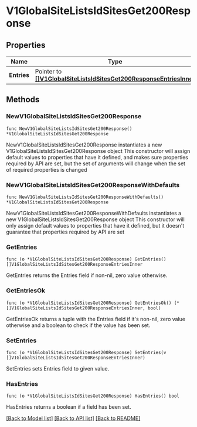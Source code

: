 # V1GlobalSiteListsIdSitesGet200Response

## Properties

Name | Type | Description | Notes
------------ | ------------- | ------------- | -------------
**Entries** | Pointer to [**[]V1GlobalSiteListsIdSitesGet200ResponseEntriesInner**](V1GlobalSiteListsIdSitesGet200ResponseEntriesInner.md) |  | [optional] 

## Methods

### NewV1GlobalSiteListsIdSitesGet200Response

`func NewV1GlobalSiteListsIdSitesGet200Response() *V1GlobalSiteListsIdSitesGet200Response`

NewV1GlobalSiteListsIdSitesGet200Response instantiates a new V1GlobalSiteListsIdSitesGet200Response object
This constructor will assign default values to properties that have it defined,
and makes sure properties required by API are set, but the set of arguments
will change when the set of required properties is changed

### NewV1GlobalSiteListsIdSitesGet200ResponseWithDefaults

`func NewV1GlobalSiteListsIdSitesGet200ResponseWithDefaults() *V1GlobalSiteListsIdSitesGet200Response`

NewV1GlobalSiteListsIdSitesGet200ResponseWithDefaults instantiates a new V1GlobalSiteListsIdSitesGet200Response object
This constructor will only assign default values to properties that have it defined,
but it doesn't guarantee that properties required by API are set

### GetEntries

`func (o *V1GlobalSiteListsIdSitesGet200Response) GetEntries() []V1GlobalSiteListsIdSitesGet200ResponseEntriesInner`

GetEntries returns the Entries field if non-nil, zero value otherwise.

### GetEntriesOk

`func (o *V1GlobalSiteListsIdSitesGet200Response) GetEntriesOk() (*[]V1GlobalSiteListsIdSitesGet200ResponseEntriesInner, bool)`

GetEntriesOk returns a tuple with the Entries field if it's non-nil, zero value otherwise
and a boolean to check if the value has been set.

### SetEntries

`func (o *V1GlobalSiteListsIdSitesGet200Response) SetEntries(v []V1GlobalSiteListsIdSitesGet200ResponseEntriesInner)`

SetEntries sets Entries field to given value.

### HasEntries

`func (o *V1GlobalSiteListsIdSitesGet200Response) HasEntries() bool`

HasEntries returns a boolean if a field has been set.


[[Back to Model list]](../README.md#documentation-for-models) [[Back to API list]](../README.md#documentation-for-api-endpoints) [[Back to README]](../README.md)


